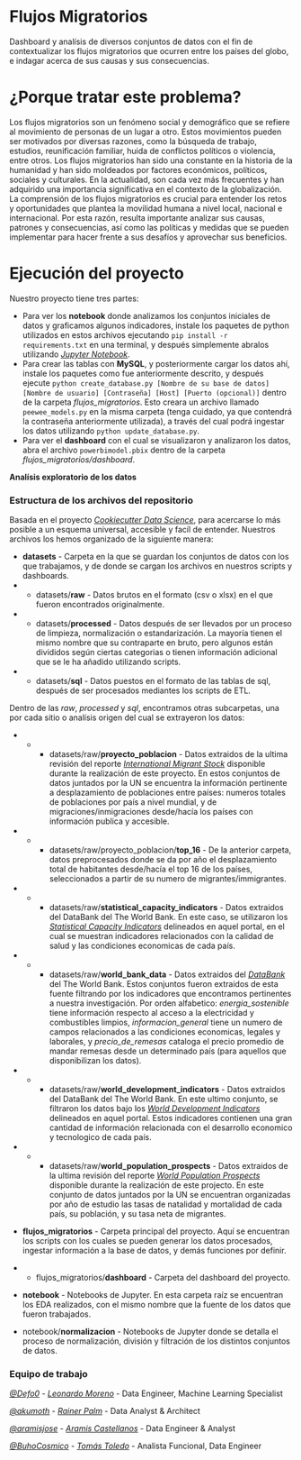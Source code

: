 [*Cookiecutter Data Science*]: https://drivendata.github.io/cookiecutter-data-science/ "Cookiecutter Data Science" 

[*International Migrant Stock*]: https://www.un.org/development/desa/pd/content/international-migrant-stock  "International Migrant Stock 2020 - World Bank"
[*Statistical Capacity Indicators*]: https://databank.worldbank.org/source/statistical-capacity-indicators "Statistical Capacity Indicators"
[*DataBank*]: https://databank.worldbank.org/ "World Bank DataBank"
[*World Development Indicators*]: https://databank.worldbank.org/source/world-development-indicators "World Development Indicators - World Bank"
[*World Population Prospects*]: https://www.un.org/development/desa/pd/content/World-Population-Prospects-2022 "World Population Prospects 2022"
[*Jupyter Notebook*]: https://docs.jupyter.org/en/latest/running.html "Jupyter Docs | Running the Notebook"

[*@Defo0*]: https://github.com/Defo0 "Defo0 - Github.com"
[*@akumoth*]: https://github.com/akumoth "akumoth - Github.com"
[*@aramisjose*]: https://github.com/Defo0 "aramisjose - Github.com"
[*@BuhoCosmico*]: https://github.com/Defo0 "BuhoCosmico - Github.com"

[*Leonardo Moreno*]: https://www.linkedin.com/in/leonms "Leonardo Moreno - LinkedIn"
[*Rainer Palm*]: https://www.linkedin.com/in/rdppetrizzo "Rainer Palm - LinkedIn"
[*Aramis Castellanos*]: https://www.linkedin.com/mwlite/in/aramis-castellanos-data-engineer-333450247 "Aramis Castellanos - LinkedIn"
[*Tomás Toledo*]: https://www.linkedin.com/in/tom%C3%A1s-toledo-a9018317a "Tomás Toledo - LinkedIn"


# Flujos Migratorios

Dashboard y analísis de diversos conjuntos de datos con el fin de contextualizar los flujos migratorios que ocurren entre los países del globo, e indagar acerca de sus causas y sus consecuencias.

# ¿Porque tratar este problema?

Los flujos migratorios son un fenómeno social y demográfico que se refiere al movimiento de personas de un lugar a otro. Estos movimientos pueden ser motivados por diversas razones, como la búsqueda de trabajo, estudios, reunificación familiar, huida de conflictos políticos o violencia, entre otros.
Los flujos migratorios han sido una constante en la historia de la humanidad y han sido moldeados por factores económicos, políticos, sociales y culturales. En la actualidad, son cada vez más frecuentes y han adquirido una importancia significativa en el contexto de la globalización.
La comprensión de los flujos migratorios es crucial para entender los retos y oportunidades que plantea la movilidad humana a nivel local, nacional e internacional. Por esta razón, resulta importante analizar sus causas, patrones y consecuencias, así como las políticas y medidas que se pueden implementar para hacer frente a sus desafíos y aprovechar sus beneficios.

# Ejecución del proyecto

Nuestro proyecto tiene tres partes: 
* Para ver los **notebook** donde analizamos los conjuntos iniciales de datos y graficamos algunos indicadores, instale los paquetes de python utilizados en estos archivos ejecutando `pip install -r requirements.txt` en una terminal, y después simplemente abralos utilizando [*Jupyter Notebook*].
* Para crear las tablas con **MySQL**, y posteriormente cargar los datos ahí, instale los paquetes como fue anteriormente descrito, y después ejecute `python create_database.py [Nombre de su base de datos] [Nombre de usuario] [Contraseña] [Host] [Puerto (opcional)]` dentro de la carpeta *flujos_migratorios*. Esto creara un archivo llamado `peewee_models.py` en la misma carpeta (tenga cuidado, ya que contendrá la contraseña anteriormente utilizada), a través del cual podrá ingestar los datos utilizando `python update_database.py`.
* Para ver el **dashboard** con el cual se visualizaron y analizaron los datos, abra el archivo `powerbimodel.pbix` dentro de la carpeta *flujos_migratorios/dashboard*.

**Analísis exploratorio de los datos**

### Estructura de los archivos del repositorio

Basada en el proyecto [*Cookiecutter Data Science*], para acercarse lo más posible a un esquema universal, accesible y facíl de entender. Nuestros archivos los hemos organizado de la siguiente manera:

* **datasets** - Carpeta en la que se guardan los conjuntos de datos con los que trabajamos, y de donde se cargan los archivos en nuestros scripts y dashboards.
* * datasets/**raw** - Datos brutos en el formato (csv o xlsx) en el que fueron encontrados originalmente.
* * datasets/**processed** - Datos después de ser llevados por un proceso de limpieza, normalización o estandarización. La mayoría tienen el mismo nombre que su contraparte en bruto, pero algunos están divididos según ciertas categorias o tienen información adicional que se le ha añadido utilizando scripts.
* * datasets/**sql** - Datos puestos en el formato de las tablas de sql, después de ser procesados mediantes los scripts de ETL.

Dentro de las *raw*, *processed* y *sql*, encontramos otras subcarpetas, una por cada sitio o analísis origen del cual se extrayeron los datos:

* * * datasets/raw/**proyecto_poblacion** - Datos extraidos de la ultima revisión del reporte [*International Migrant Stock*] disponible durante la realización de este proyecto. En estos conjuntos de datos juntados por la UN se encuentra la información pertinente a desplazamiento de poblaciones entre países: numeros totales de poblaciones por país a nivel mundial, y de migraciones/inmigraciones desde/hacía los países con información publica y accesible.
* * * datasets/raw/proyecto_poblacion/**top_16** - De la anterior carpeta, datos preprocesados donde se da por año el desplazamiento total de habitantes desde/hacía el top 16 de los países, seleccionados a partir de su numero de migrantes/immigrantes.
 
* * * datasets/raw/**statistical_capacity_indicators** - Datos extraidos del DataBank del The World Bank. En este caso, se utilizaron los [*Statistical Capacity Indicators*] delineados en aquel portal, en el cual se muestran indicadores relacionados con la calidad de salud y las condiciones economicas de cada país.

* * * datasets/raw/**world_bank_data** - Datos extraidos del [*DataBank*] del The World Bank. Estos conjuntos fueron extraidos de esta fuente filtrando por los indicadores que encontramos pertinentes a nuestra investigación. Por orden alfabetico: *energia_sostenible* tiene información respecto al acceso a la electricidad y combustibles limpios, *informacion_general* tiene un numero de campos relacionados a las condiciones economicas, legales y laborales, y *precio_de_remesas* cataloga el precio promedio de mandar remesas desde un determinado país (para aquellos que disponibilizan los datos).

* * * datasets/raw/**world_development_indicators** - Datos extraidos del DataBank del The World Bank. En este ultimo conjunto, se filtraron los datos bajo los [*World Development Indicators*] delineados en aquel portal. Estos indicadores contienen una gran cantidad de información relacionada con el desarrollo economico y tecnologico de cada país.

* * * datasets/raw/**world_population_prospects** - Datos extraidos de la ultima revisión del reporte [*World Population Prospects*] disponible durante la realización de este projecto. En este conjunto de datos juntados por la UN se encuentran organizadas por año de estudio las tasas de natalidad y mortalidad de cada país, su población, y su tasa neta de migrantes. 

* **flujos_migratorios** - Carpeta principal del proyecto. Aquí se encuentran los scripts con los cuales se pueden generar los datos procesados, ingestar información a la base de datos, y demás funciones por definir.
* * flujos_migratorios/**dashboard** - Carpeta del dashboard del proyecto. 

* **notebook** - Notebooks de Jupyter. En esta carpeta raíz se encuentran los EDA realizados, con el mismo nombre que la fuente de los datos que fueron trabajados.
* notebook/**normalizacion** - Notebooks de Jupyter donde se detalla el proceso de normalización, división y filtración de los distintos conjuntos de datos.

### Equipo de trabajo

[*@Defo0*] - [*Leonardo Moreno*] - Data Engineer, Machine Learning Specialist

[*@akumoth*] - [*Rainer Palm*] - Data Analyst & Architect

[*@aramisjose*] - [*Aramis Castellanos*] - Data Engineer & Analyst

[*@BuhoCosmico*] - [*Tomás Toledo*] - Analista Funcional, Data Engineer